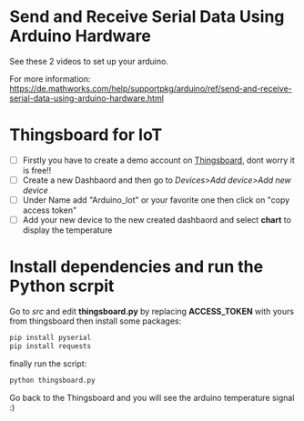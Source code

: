 # Send and Receive Serial Data Using Arduino Hardware
See these 2 videos to set up your arduino.

For more information:
https://de.mathworks.com/help/supportpkg/arduino/ref/send-and-receive-serial-data-using-arduino-hardware.html

# Thingsboard for IoT
- [ ] Firstly you have to create a demo account on [Thingsboard](http://demo.thingsboard.io/home), dont worry it is free!!
- [ ] Create a new Dashbaord and then go to _Devices>Add device>Add new device_
- [ ] Under Name add "Arduino_Iot" or your favorite one then click on "copy access token"
- [ ] Add your new device to the new created dashbaord and select **chart** to display the temperature

# Install dependencies and run the Python scrpit
Go to _src_  and edit **thingsboard.py** by replacing **ACCESS_TOKEN** with yours from thingsboard then install some packages:
```bash
pip install pyserial
pip install requests
```
finally run the script:
```bash
python thingsboard.py 
```
Go back to the Thingsboard and you will see the arduino temperature signal :)




